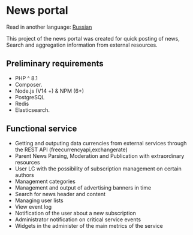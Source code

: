 # News portal

Read in another language: [Russian](README.md)

This project of the news portal was created for quick posting of news,
Search and aggregation information from external resources.

## Preliminary requirements
* PHP ^ 8.1
* Composer.
* Node.js (V14 +) & NPM (6+)
* PostgreSQL
* Redis
* Elasticsearch.

## Functional service
* Getting and outputing data currencies from external services through the REST API (freecurrencyapi,exchangerate)
* Parent News Parsing, Moderation and Publication with extraordinary resources
* User LC with the possibility of subscription management on certain authors
* Management categories
* Management and output of advertising banners in time
* Search for news header and content
* Managing user lists
* View event log
* Notification of the user about a new subscription
* Administrator notification on critical service events
* Widgets in the administer of the main metrics of the service
